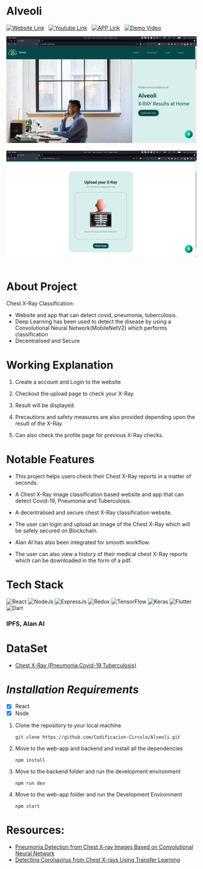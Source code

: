 # **Alveoli**


[![Website Link ](https://img.shields.io/badge/Website-Link-blue)](https://alveoli.netlify.app/) &nbsp;
[![Youtube Link](https://img.shields.io/badge/Youtube-Link-red)](https://youtu.be/-oIkk6cyrVo) &nbsp;
[![APP Link](https://img.shields.io/badge/Application-Link-green)](https://drive.google.com/file/d/1Xg97BXAq1tfJX_skNDN3VlnBjlYgj8iz/view?usp=sharing) &nbsp;
[![Demo Video](https://img.shields.io/badge/Demonstration-Video-orange)](https://www.youtube.com/watch?v=-oIkk6cyrVo)

<img src="home_page.png" alt="Home Page" />
&nbsp;

<img src="upload_page.png" alt="Upload Page" />
&nbsp;


# About Project

Chest X-Ray Classification:

-   Website and app that can detect covid, pneumonia, tuberculosis.
-   Deep Learning has been used to detect the disease by using a Convolutional Neural Network(MobileNetV2) which performs classification
-   Decentralised and Secure


# Working Explanation

1.  Create a account and Login to the website
    
2.  Checkout the upload page to check your X-Ray.
    
3.  Result will be displayed.
    
4.  Precautions and safety measures are also provided depending upon the result of the X-Ray.
    
5.  Can also check the profile page for previous X-Ray checks.
# Notable Features

-   This project helps users check their Chest X-Ray reports in a matter of seconds.
    
-   A Chest X-Ray image classification based website and app that can detect Covid-19, Pneumonia and Tuberculosis.
    
-   A decentralised and secure chest X-Ray classification website.
    
-   The user can login and upload an image of the Chest X-Ray which will be safely secured on Blockchain.
    
-   Alan AI has also been integrated for smooth workflow.
    
-   The user can also view a history of their medical chest X-Ray reports which can be downloaded in the form of a pdf.

#  Tech Stack

<p float="left">
    
  <img alt="React" src="https://img.shields.io/badge/React-20232A?style=for-the-badge&logo=react&logoColor=61DAFB" />
  <img alt="NodeJs" src="https://img.shields.io/badge/Node.js-339933?style=for-the-badge&logo=nodedotjs&logoColor=white"/>
    
  <img alt="ExpressJs" src="https://img.shields.io/badge/Express.js-000000?style=for-the-badge&logo=express&logoColor=white" />
  <img alt="Redux" src="https://img.shields.io/badge/Redux-593D88?style=for-the-badge&logo=redux&logoColor=white"/>
    
  <img alt="TensorFlow" src="https://img.shields.io/badge/TensorFlow-%23FF6F00.svg?style=for-the-badge&logo=TensorFlow&logoColor=white" />
  <img alt="Keras" src="https://img.shields.io/badge/Keras-%23D00000.svg?style=for-the-badge&logo=Keras&logoColor=white"/>
    
  <img alt="Flutter" src="https://img.shields.io/badge/Flutter-02569B?style=for-the-badge&logo=flutter&logoColor=white" />
  <img alt="Dart" src="https://img.shields.io/badge/Dart-0175C2?style=for-the-badge&logo=dart&logoColor=white"/>
    
</p>

### IPFS, Alan AI

# DataSet
- <a href=https://www.kaggle.com/datasets/jtiptj/chest-xray-pneumoniacovid19tuberculosis> Chest X-Ray (Pneumonia,Covid-19,Tuberculosis) </a>

# *Installation Requirements*
 

 - [x] React
 - [x] Node

 1. Clone the repository to your local machine
    ```
    git clone https://github.com/Codificacion-Circulo/Alveoli.git
    ```

2. Move to the web-app and backend and install all the dependencies
    ```
    npm install
    ```

3. Move to the backend folder and run the development environment
    ```
    npm run dev
    ```

4. Move to the web-app folder and run the Development Environment
    ```
    npm start
    ```

# Resources:
- <a href=https://www.mdpi.com/2079-9292/10/13/1512>Pneumonia Detection from Chest X-ray Images Based on Convolutional Neural Network</a>
- <a href=https://www.mdpi.com/2673-8112/1/1/34>Detecting Coronavirus from Chest X-rays Using Transfer Learning</a>
